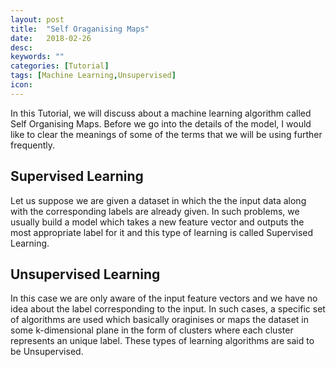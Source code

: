 ```yaml
---
layout: post
title:  "Self Oraganising Maps"
date:   2018-02-26
desc: 
keywords: ""
categories: [Tutorial]
tags: [Machine Learning,Unsupervised]
icon: 
---
```


In this Tutorial, we will discuss about a machine learning algorithm called Self
Organising Maps. Before we go into the details of the model, I would like to 
clear the meanings of some of the terms that we will be using further frequently.

## Supervised Learning
Let us suppose we are given a dataset in which the the input data along with the 
corresponding labels are already given. In such problems, we usually build a model 
which takes a new feature vector and outputs the most appropriate label for it and
this type of learning is called Supervised Learning.

## Unsupervised Learning
In this case we are only aware of the input feature vectors and we have no idea about 
the label corresponding to the input. In such cases, a specific set of algorithms are 
used which basically oraginises or maps the dataset in some k-dimensional plane in the 
form of clusters where each cluster represents an unique label. These types of learning
algorithms are said to be Unsupervised.
 



